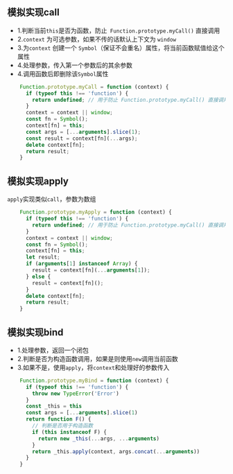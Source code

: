 ## 模拟实现call

- 1.判断当前`this`是否为函数，防止` Function.prototype.myCall()` 直接调用
- 2.`context` 为可选参数，如果不传的话默认上下文为 `window`
- 3.为`context` 创建一个 `Symbol`（保证不会重名）属性，将当前函数赋值给这个属性
- 4.处理参数，传入第一个参数后的其余参数
- 4.调用函数后即删除该`Symbol`属性

```js
    Function.prototype.myCall = function (context) {
      if (typeof this !== 'function') {
        return undefined; // 用于防止 Function.prototype.myCall() 直接调用
      }
      context = context || window;
      const fn = Symbol();
      context[fn] = this;
      const args = [...arguments].slice(1);
      const result = context[fn](...args);
      delete context[fn];
      return result;
    }
```

## 模拟实现apply

`apply`实现类似`call`，参数为数组

```js
    Function.prototype.myApply = function (context) {
      if (typeof this !== 'function') {
        return undefined; // 用于防止 Function.prototype.myCall() 直接调用
      }
      context = context || window;
      const fn = Symbol();
      context[fn] = this;
      let result;
      if (arguments[1] instanceof Array) {
        result = context[fn](...arguments[1]);
      } else {
        result = context[fn]();
      }
      delete context[fn];
      return result;
    }
```

## 模拟实现bind


- 1.处理参数，返回一个闭包
- 2.判断是否为构造函数调用，如果是则使用`new`调用当前函数
- 3.如果不是，使用`apply`，将`context`和处理好的参数传入

```js
    Function.prototype.myBind = function (context) {
      if (typeof this !== 'function') {
        throw new TypeError('Error')
      }
      const _this = this
      const args = [...arguments].slice(1)
      return function F() {
        // 判断是否用于构造函数
        if (this instanceof F) {
          return new _this(...args, ...arguments)
        }
        return _this.apply(context, args.concat(...arguments))
      }
    }
```